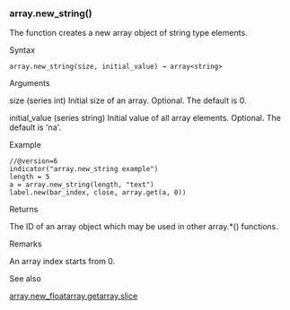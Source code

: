 ### array.new\_string()

The function creates a new array object of string type elements.

Syntax

```
array.new_string(size, initial_value) → array<string>
```

Arguments

size (series int) Initial size of an array. Optional. The default is 0.

initial\_value (series string) Initial value of all array elements. Optional. The default is 'na'.

Example

```
//@version=6  
indicator("array.new_string example")  
length = 5  
a = array.new_string(length, "text")  
label.new(bar_index, close, array.get(a, 0))
```

Returns

The ID of an array object which may be used in other array.\*() functions.

Remarks

An array index starts from 0.

See also

[array.new\_float](#fun_array.new_float)[array.get](#fun_array.get)[array.slice](#fun_array.slice)
